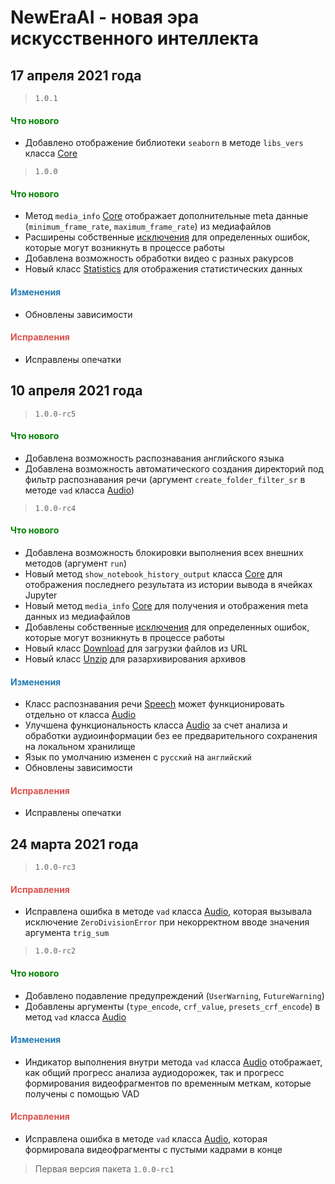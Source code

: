 # NewEraAI - новая эра искусственного интеллекта 

## 17 апреля 2021 года

> `1.0.1`

<h4><span style="color:#008000;">Что нового</span></h4>

- Добавлено отображение библиотеки `seaborn` в методе `libs_vers` класса [Core](https://github.com/DmitryRyumin/NewEraAI/blob/main/neweraai/modules/core/core.py)

> `1.0.0`

<h4><span style="color:#008000;">Что нового</span></h4>

- Метод `media_info` [Core](https://github.com/DmitryRyumin/NewEraAI/blob/main/neweraai/modules/core/core.py) отображает дополнительные meta данные (`minimum_frame_rate`, `maximum_frame_rate`) из медиафайлов
- Расширены собственные [исключения](https://github.com/DmitryRyumin/NewEraAI/blob/main/neweraai/modules/core/exceptions.py) для определенных ошибок, которые могут возникнуть в процессе работы
- Добавлена возможность обработки видео с разных ракурсов
- Новый класс [Statistics](https://github.com/DmitryRyumin/NewEraAI/blob/main/neweraai/modules/lab/statistics.py) для отображения статистических данных

<h4><span style="color:#247CB4;">Изменения</span></h4>

- Обновлены зависимости

<h4><span style="color:#DB534F;">Исправления</span></h4>

- Исправлены опечатки

## 10 апреля 2021 года

> `1.0.0-rc5`

<h4><span style="color:#008000;">Что нового</span></h4>

- Добавлена возможность распознавания английского языка
- Добавлена возможность автоматического создания директорий под фильтр распознавания речи (аргумент `create_folder_filter_sr` в методе `vad` класса [Audio](https://github.com/DmitryRyumin/NewEraAI/blob/main/neweraai/modules/lab/audio.py))

> `1.0.0-rc4`

<h4><span style="color:#008000;">Что нового</span></h4>

- Добавлена возможность блокировки выполнения всех внешних методов (аргумент `run`)
- Новый метод `show_notebook_history_output` класса [Core](https://github.com/DmitryRyumin/NewEraAI/blob/main/neweraai/modules/core/core.py) для отображения последнего результата из истории вывода в ячейках Jupyter
- Новый метод `media_info` [Core](https://github.com/DmitryRyumin/NewEraAI/blob/main/neweraai/modules/core/core.py) для получения и отображения meta данных из медиафайлов
- Добавлены собственные [исключения](https://github.com/DmitryRyumin/NewEraAI/blob/main/neweraai/modules/core/exceptions.py) для определенных ошибок, которые могут возникнуть в процессе работы
- Новый класс [Download](https://github.com/DmitryRyumin/NewEraAI/blob/main/neweraai/modules/lab/download.py) для загрузки файлов из URL
- Новый класс [Unzip](https://github.com/DmitryRyumin/NewEraAI/blob/main/neweraai/modules/lab/unzip.py) для разархивирования архивов

<h4><span style="color:#247CB4;">Изменения</span></h4>

- Класс распознавания речи [Speech](https://github.com/DmitryRyumin/NewEraAI/blob/main/neweraai/modules/lab/speech.py) может функционировать отдельно от класса [Audio](https://github.com/DmitryRyumin/NewEraAI/blob/main/neweraai/modules/lab/audio.py)
- Улучшена функциональность класса [Audio](https://github.com/DmitryRyumin/NewEraAI/blob/main/neweraai/modules/lab/audio.py) за счет анализа и обработки аудиоинформации без ее предварительного сохранения на локальном хранилище
- Язык по умолчанию изменен с `русский` на `английский`
- Обновлены зависимости

<h4><span style="color:#DB534F;">Исправления</span></h4>

- Исправлены опечатки

## 24 марта 2021 года

> `1.0.0-rc3`

<h4><span style="color:#DB534F;">Исправления</span></h4>

- Исправлена ошибка в методе `vad` класса [Audio](https://github.com/DmitryRyumin/NewEraAI/blob/main/neweraai/modules/lab/audio.py), которая вызывала исключение `ZeroDivisionError` при некорректном вводе значения аргумента `trig_sum`

> `1.0.0-rc2`

<h4><span style="color:#008000;">Что нового</span></h4>

- Добавлено подавление предупреждений (`UserWarning`, `FutureWarning`)
- Добавлены аргументы (`type_encode`, `crf_value`, `presets_crf_encode`) в метод `vad` класса [Audio](https://github.com/DmitryRyumin/NewEraAI/blob/main/neweraai/modules/lab/audio.py)

<h4><span style="color:#247CB4;">Изменения</span></h4>

- Индикатор выполнения внутри метода `vad` класса [Audio](https://github.com/DmitryRyumin/NewEraAI/blob/main/neweraai/modules/lab/audio.py) отображает, как общий прогресс анализа аудиодорожек, так и прогресс формирования видеофрагментов по временным меткам, которые получены с помощью VAD

<h4><span style="color:#DB534F;">Исправления</span></h4>

- Исправлена ошибка в методе `vad` класса [Audio](https://github.com/DmitryRyumin/NewEraAI/blob/main/neweraai/modules/lab/audio.py), которая формировала видеофрагменты с пустыми кадрами в конце

> Первая версия пакета `1.0.0-rc1`